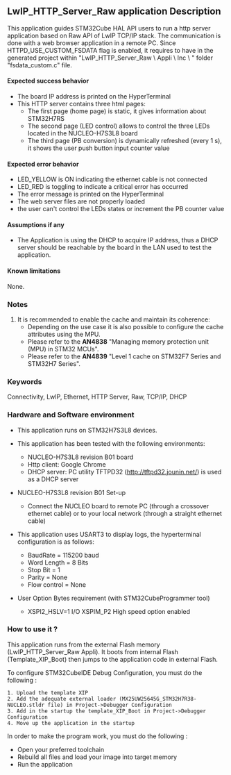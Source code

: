
## <b>LwIP_HTTP_Server_Raw application Description</b>

This application guides STM32Cube HAL API users to run a http server application based on Raw API of LwIP TCP/IP stack.
The communication is done with a web browser application in a remote PC.
Since HTTPD_USE_CUSTOM_FSDATA flag is enabled, it requires to have in the generated project within "LwIP_HTTP_Server_Raw \ Appli \ Inc \ " folder "fsdata_custom.c" file.

####  <b>Expected success behavior</b>

 + The board IP address is printed on the HyperTerminal
 + This HTTP server contains three html pages:
     - The first page (home page) is static, it gives information about STM32H7RS
     - The second page (LED control) allows to control the three LEDs located in
       the NUCLEO-H7S3L8 board
     - The third page (PB conversion) is dynamically refreshed (every 1 s),
       it shows the user push button input counter value

####  <b>Expected error behavior</b>

   - LED_YELLOW is ON indicating the ethernet cable is not connected
   - LED_RED is toggling to indicate a critical error has occurred
   - The error message is printed on the HyperTerminal
   - The web server files are not properly loaded
   - the user can't control the LEDs states or increment the PB counter value

#### <b>Assumptions if any</b>

- The Application is using the DHCP to acquire IP address, thus a DHCP server should be reachable by the board in the LAN used to test the application.

#### <b>Known limitations</b>
None.

### <b>Notes</b>

 1.  It is recommended to enable the cache and maintain its coherence:
      - Depending on the use case it is also possible to configure the cache attributes using the MPU.
      - Please refer to the **AN4838** "Managing memory protection unit (MPU) in STM32 MCUs".
      - Please refer to the **AN4839** "Level 1 cache on STM32F7 Series and STM32H7 Series".

### <b>Keywords</b>

Connectivity, LwIP, Ethernet, HTTP Server, Raw, TCP/IP, DHCP

### <b>Hardware and Software environment</b>

  - This application runs on STM32H7S3L8 devices.

  - This application has been tested with the following environments:
     - NUCLEO-H7S3L8 revision B01 board
     - Http client: Google Chrome
     - DHCP server:  PC utility TFTPD32 (http://tftpd32.jounin.net/) is used as a DHCP server

  - NUCLEO-H7S3L8 revision B01 Set-up
     - Connect the NUCLEO board to remote PC (through a crossover ethernet cable)
       or to your local network (through a straight ethernet cable)

  - This application uses USART3 to display logs, the hyperterminal configuration is as follows:
     - BaudRate = 115200 baud
     - Word Length = 8 Bits
     - Stop Bit = 1
     - Parity = None
     - Flow control = None

  - User Option Bytes requirement (with STM32CubeProgrammer tool)

    - XSPI2_HSLV=1     I/O XSPIM_P2 High speed option enabled

### <b>How to use it ?</b>

This application runs from the external Flash memory (LwIP_HTTP_Server_Raw Appli).
It boots from internal Flash (Template_XIP_Boot) then jumps to the application code in external Flash.

To configure STM32CubeIDE Debug Configuration, you must do the following :

    1. Upload the template XIP
    2. Add the adequate external loader (MX25UW25645G_STM32H7R38-NUCLEO.stldr file) in Project->Debugger Configuration
    3. Add in the startup the template_XIP_Boot in Project->Debugger Configuration
    4. Move up the application in the startup

In order to make the program work, you must do the following :

 - Open your preferred toolchain
 - Rebuild all files and load your image into target memory
 - Run the application
